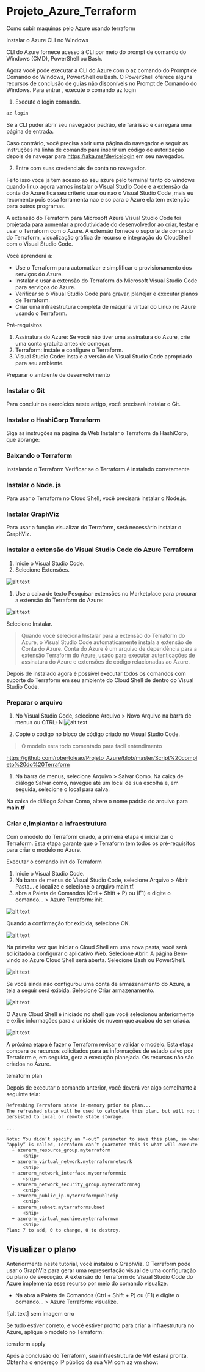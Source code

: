 # Projeto_Azure_Terraform
Como subir maquinas pelo Azure usando terraform



Instalar o Azure CLI no Windows

CLI do Azure fornece acesso à CLI por meio do prompt de comando do Windows (CMD), PowerShell ou Bash.

Agora você pode executar a CLI do Azure com o az comando do Prompt de Comando do Windows, PowerShell ou Bash. O PowerShell oferece alguns recursos de conclusão de guias não disponíveis no Prompt de Comando do Windows. Para entrar , execute o comando az login

1. Execute o login comando.

```sh
az login
```
Se a CLI puder abrir seu navegador padrão, ele fará isso e carregará uma página de entrada.

Caso contrário, você precisa abrir uma página do navegador e seguir as instruções na linha de comando para inserir um código de autorização depois de navegar para https://aka.ms/devicelogin em seu navegador.

2. Entre com suas credenciais de conta no navegador.






Feito isso voce ja tem acesso ao seu azure pelo terminal tanto do windows quando linux agora vamos instalar o Visual Studio Code e a extensão da conta do Azure fica seu criterio usar ou nao o Visual Studio Code ,mais eu recomento pois essa ferramenta nao e so para o Azure ela tem extenção para outros programas.

A extensão do Terraform para Microsoft Azure Visual Studio Code foi projetada para aumentar a produtividade do desenvolvedor ao criar, testar e usar o Terraform com o Azure. A extensão fornece o suporte de comando do Terraform, visualização gráfica de recurso e integração do CloudShell com o Visual Studio Code.

Você aprenderá a:

* Use o Terraform para automatizar e simplificar o provisionamento dos serviços do Azure.
* Instalar e usar a extensão do Terraform do Microsoft Visual Studio Code para serviços do Azure.
* Verificar se o Visual Studio Code para gravar, planejar e executar planos de Terraform.
* Criar uma infraestrutura completa de máquina virtual do Linux no Azure usando o Terraform.

Pré-requisitos
1. Assinatura do Azure: Se você não tiver uma assinatura do Azure, crie uma conta gratuita antes de começar.
1. Terraform: instale e configure o Terraform.
1. Visual Studio Code: instale a versão do Visual Studio Code apropriado para seu ambiente.

Preparar o ambiente de desenvolvimento

### Instalar o Git
Para concluir os exercícios neste artigo, você precisará instalar o Git.
### Instalar o HashiCorp Terraform
Siga as instruções na página da Web Instalar o Terraform da HashiCorp, que abrange:
### Baixando o Terraform
Instalando o Terraform
Verificar se o Terraform é instalado corretamente
### Instalar o Node. js
Para usar o Terraform no Cloud Shell, você precisará instalar o Node.js.
### Instalar GraphViz
Para usar a função visualizar do Terraform, será necessário instalar o GraphViz.
### Instalar a extensão do Visual Studio Code do Azure Terraform
1. Inicie o Visual Studio Code.
1. Selecione Extensões.

![alt text](https://user-images.githubusercontent.com/53921314/63644567-5693e980-c6c2-11e9-8f59-251ea9f27505.png)
1. Use a caixa de texto Pesquisar extensões no Marketplace para procurar a extensão do Terraform do Azure:

![alt text](https://user-images.githubusercontent.com/53921314/63644552-ee450800-c6c1-11e9-8054-91f2f3a0739c.png)

Selecione Instalar.
> Quando você seleciona Instalar para a extensão do Terraform do Azure, o Visual Studio Code automaticamente instala a extensão de Conta do Azure. Conta do Azure é um arquivo de dependência para a extensão Terraform do Azure, usado para executar autenticações de assinatura do Azure e extensões de código relacionadas ao Azure.

Depois de instalado agora é possível executar todos os comandos com suporte do Terraform em seu ambiente do Cloud Shell de dentro do Visual Studio Code.


### Preparar o arquivo

1. No Visual Studio Code, selecione Arquivo > Novo Arquivo na barra de menus ou CTRL+N
![alt text](https://user-images.githubusercontent.com/53921314/63644537-91e1e880-c6c1-11e9-8085-def9fc32b0e5.png)

1. Copie o código no bloco de código criado no Visual Studio Code.

> O modelo esta todo comentado para facil entendimento 

https://github.com/robertoleao/Projeto_Azure/blob/master/Script%20completo%20do%20Terraform

1. Na barra de menus, selecione Arquivo > Salvar Como.
Na caixa de diálogo Salvar como, navegue até um local de sua escolha e, em seguida, selecione o local para salva.

Na caixa de diálogo Salvar Como, altere o nome padrão do arquivo para **main.tf**

### Criar e,Implantar a infraestrutura

Com o modelo do Terraform criado, a primeira etapa é inicializar o Terraform. Esta etapa garante que o Terraform tem todos os pré-requisitos para criar o modelo no Azure.

Executar o comando init do Terraform

1. Inicie o Visual Studio Code.
1. Na barra de menus do Visual Studio Code, selecione Arquivo > Abrir Pasta… e localize e selecione o arquivo main.tf.
1. abra a Paleta de Comandos (Ctrl + Shift + P) ou (F1) e digite o comando... > Azure Terraform: init.

![alt text](https://user-images.githubusercontent.com/53921314/63645023-15a0d280-c6cc-11e9-9db5-86dab2e6efd2.png)

Quando a confirmação for exibida, selecione OK.

![alt text](https://user-images.githubusercontent.com/53921314/63645117-d07da000-c6cd-11e9-8d63-7325f2da3667.png)

Na primeira vez que iniciar o Cloud Shell em uma nova pasta, você será solicitado a configurar o aplicativo Web. Selecione Abrir.
A página Bem-vindo ao Azure Cloud Shell será aberta. Selecione Bash ou PowerShell.

![alt text](https://user-images.githubusercontent.com/53921314/63645130-00c53e80-c6ce-11e9-988e-920ee9907bd0.png)

Se você ainda não configurou uma conta de armazenamento do Azure, a tela a seguir será exibida. Selecione Criar armazenamento.

![alt text](https://user-images.githubusercontent.com/53921314/63645148-25b9b180-c6ce-11e9-9a8c-c8f2f8fa8968.png)

O Azure Cloud Shell é iniciado no shell que você selecionou anteriormente e exibe informações para a unidade de nuvem que acabou de ser criada.

![alt text](https://user-images.githubusercontent.com/53921314/63645179-a678ad80-c6ce-11e9-881d-315036893a51.png)

A próxima etapa é fazer o Terraform revisar e validar o modelo. Esta etapa compara os recursos solicitados para as informações de estado salvo por Terraform e, em seguida, gera a execução planejada. Os recursos não são criados no Azure.

terraform plan

Depois de executar o comando anterior, você deverá ver algo semelhante à seguinte tela:

```bash
Refreshing Terraform state in-memory prior to plan...
The refreshed state will be used to calculate this plan, but will not be
persisted to local or remote state storage.

...

Note: You didn’t specify an “-out” parameter to save this plan, so when
“apply” is called, Terraform can’t guarantee this is what will execute.
  + azurerm_resource_group.myterraform
      <snip>
  + azurerm_virtual_network.myterraformnetwork
      <snip>
  + azurerm_network_interface.myterraformnic
      <snip>
  + azurerm_network_security_group.myterraformnsg
      <snip>
  + azurerm_public_ip.myterraformpublicip
      <snip>
  + azurerm_subnet.myterraformsubnet
      <snip>
  + azurerm_virtual_machine.myterraformvm
      <snip>
Plan: 7 to add, 0 to change, 0 to destroy.
```

## Visualizar o plano

Anteriormente neste tutorial, você instalou o GraphViz. O Terraform pode usar o GraphViz para gerar uma representação visual de uma configuração ou plano de execução. A extensão do Terraform do Visual Studio Code do Azure implementa esse recurso por meio do comando visualize.

* Na abra a Paleta de Comandos (Ctrl + Shift + P) ou (F1) e digite o comando... > Azure Terraform: visualize.

![alt text] sem imagem erro


Se tudo estiver correto, e você estiver pronto para criar a infraestrutura no Azure, aplique o modelo no Terraform:

terraform apply

Após a conclusão do Terraform, sua infraestrutura de VM estará pronta. Obtenha o endereço IP público da sua VM com az vm show:
















